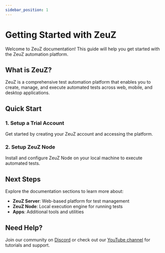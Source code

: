 ```yaml
---
sidebar_position: 1
---
```


# Getting Started with ZeuZ

Welcome to ZeuZ documentation! This guide will help you get started with the ZeuZ automation platform.

## What is ZeuZ?

ZeuZ is a comprehensive test automation platform that enables you to create, manage, and execute automated tests across web, mobile, and desktop applications.

## Quick Start

### 1. Setup a Trial Account

Get started by creating your ZeuZ account and accessing the platform.

### 2. Setup ZeuZ Node

Install and configure ZeuZ Node on your local machine to execute automated tests.

## Next Steps

Explore the documentation sections to learn more about:

- **ZeuZ Server**: Web-based platform for test management
- **ZeuZ Node**: Local execution engine for running tests
- **Apps**: Additional tools and utilities

## Need Help?

Join our community on [Discord](https://discord.gg/7DpMYcPWCc) or check out our [YouTube channel](https://www.youtube.com/@zeuzai) for tutorials and support.
